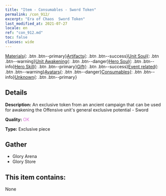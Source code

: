 ```yaml
---
title: "Item - Consumables - Sword Token"
permalink: /con_912/
excerpt: "Era of Chaos  Sword Token"
last_modified_at: 2021-07-27
locale: en
ref: "con_912.md"
toc: false
classes: wide
---
```

 [Materials](/Items/){: .btn .btn--primary}[Artifacts](/Items/Artifacts/){: .btn .btn--success}[Unit Soul](/Items/UnitSoul/){: .btn .btn--warning}[Unit Awakening](/Items/UnitAwakening/){: .btn .btn--danger}[Hero Soul](/Items/HeroSoul/){: .btn .btn--info}[Hero Skill](/Items/HeroSkill/){: .btn .btn--primary}[Gift](/Items/Gift/){: .btn .btn--success}[Event related](/Items/Events/){: .btn .btn--warning}[Avatars](/Items/Avatars/){: .btn .btn--danger}[Consumables](/Items/Consumables/){: .btn .btn--info}[Unknown](/Items/Unknown/){: .btn .btn--primary}

## Details
 **Description:** An exclusive token from an ancient campaign that can be used for awakening the Offensive unit's general exclusive potential - Sword

 **Quality:** <span style="color: #DA70D6">OK</span>

 **Type:** Exclusive piece

## Gather

*    Glory Arena 
*    Glory Store 

## This item contains:

  None

